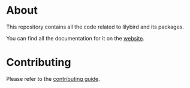 # About

This repository contains all the code related to lilybird and its packages.

You can find all the documentation for it on the [website](https://lilybird.didas.dev).

# Contributing

Please refer to the [contributing guide](./CONTRIBUTING.md).